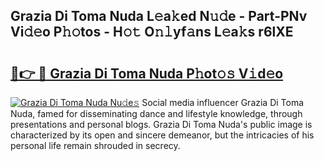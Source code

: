 ## Grazia Di Toma Nuda L𝚎a𝚔ed N𝚞𝚍e - Part-PNv Vi𝚍𝚎o P𝚑𝚘tos - H𝚘𝚝 O𝚗𝚕yf𝚊ns L𝚎a𝚔s r6lXE

# <h2><a href="http://kf7utt.oniu.top/?m=Grazia+Di+Toma+Nuda">🔗👉 🔴 Grazia Di Toma Nuda P𝚑ot𝚘𝚜 V𝚒d𝚎o</a></h2>

[![Grazia Di Toma Nuda Nu𝚍e𝚜](https://i.imgur.com/0qMVB7G.gif)](http://kf7utt.oniu.top/?m=Grazia+Di+Toma+Nuda)
Social media influencer Grazia Di Toma Nuda, famed for disseminating dance and lifestyle knowledge, through presentations and personal blogs. Grazia Di Toma Nuda's public image is characterized by its open and sincere demeanor, but the intricacies of his personal life remain shrouded in secrecy.  
